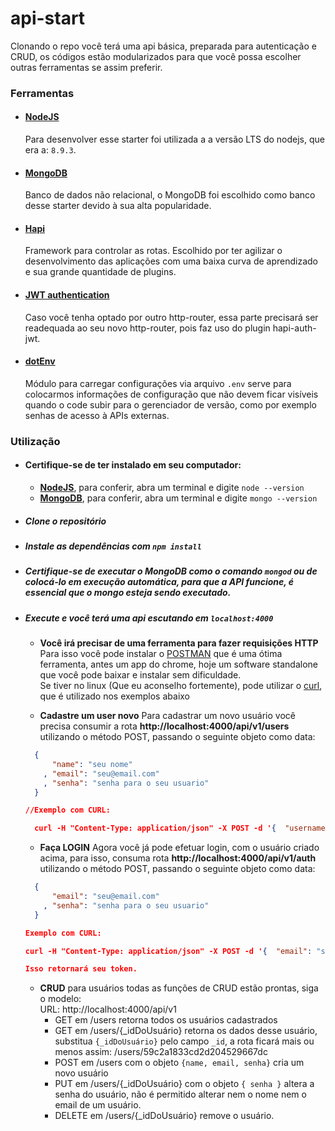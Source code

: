 # api-start
Clonando o repo você terá uma api básica, preparada para autenticação e CRUD, os códigos estão modularizados para que você possa escolher outras ferramentas se assim preferir.

### Ferramentas

+ #### [NodeJS](https://nodejs.org/en/)
  Para desenvolver esse starter foi utilizada a a versão LTS do nodejs, que era a: `8.9.3`.

+ #### [MongoDB](https://www.mongodb.com)
  Banco de dados não relacional, o MongoDB foi escolhido como banco desse starter devido à sua alta popularidade.

+ #### [Hapi](http://hapijs.com)
  Framework para controlar as rotas. Escolhido por ter agilizar o desenvolvimento das aplicações com uma baixa curva de aprendizado e sua grande quantidade de plugins.

+ #### [JWT authentication](https://jwt.io/)
  Caso você tenha optado por outro http-router, essa parte precisará ser readequada ao seu novo http-router, pois faz uso do plugin hapi-auth-jwt.

+ #### [dotEnv](https://www.npmjs.com/package/dotenv)
  Módulo para carregar configurações via arquivo `.env` serve para colocarmos informações de configuração que não devem ficar visíveis quando o code subir para o gerenciador de versão, como por exemplo senhas de acesso à APIs externas.


### Utilização
+ #### Certifique-se de ter instalado em seu computador:
  - **[NodeJS](https://nodejs.org/en/)**, para conferir, abra um terminal e digite `node --version`
  - **[MongoDB](https://www.mongodb.com)**, para conferir, abra um terminal e digite `mongo --version`
+ ##### Clone o repositório
+ ##### Instale as dependências com `npm install`
+ ##### Certifique-se de executar o MongoDB como o comando `mongod` ou de colocá-lo em execução automática, para que a API funcione, é essencial que o mongo esteja sendo executado.
+ ##### Execute e você terá uma api escutando em `localhost:4000`
  - **Você irá precisar de uma ferramenta para fazer requisições HTTP**   
  Para isso você pode instalar o [POSTMAN](https://www.getpostman.com/)
  que é uma ótima ferramenta, antes um app do chrome, hoje um software standalone que você pode baixar e instalar sem dificuldade.  
  Se tiver no linux (Que eu aconselho fortemente), pode utilizar o [curl](https://curl.haxx.se/docs/manpage.html), que é utilizado nos exemplos abaixo

  - **Cadastre um user novo**
  Para cadastrar um novo usuário você precisa consumir a rota **http://localhost:4000/api/v1/users** utilizando o método POST, passando o seguinte objeto como data:  

  ```json
    {
        "name": "seu nome"
      , "email": "seu@email.com"
      , "senha": "senha para o seu usuario"
    }

  //Exemplo com CURL:

    curl -H "Content-Type: application/json" -X POST -d '{  "username": "seu nome", "email": "seu@email.com", "senha": "senha para o seu usuario"}' http://localhost:4000/api/v1/users

  ```

  - **Faça LOGIN** Agora você já pode efetuar login, com o usuário criado acima, para isso, consuma rota **http://localhost:4000/api/v1/auth** utilizando o método POST, passando o seguinte objeto como data:  

  ```json
    {
        "email": "seu@email.com"
      , "senha": "senha para o seu usuario"
    }

  Exemplo com CURL:

  curl -H "Content-Type: application/json" -X POST -d '{  "email": "seu@email.com", "senha": "senha para o seu usuario"}' http://localhost:4000/api/v1/auth

  Isso retornará seu token.

  ```
  - **CRUD** para usuários todas as funções de CRUD estão prontas, siga o
  modelo:  
  URL: http://localhost:4000/api/v1
    - GET em /users retorna todos os usuários cadastrados
    - GET em /users/{_idDoUsuário} retorna os dados desse usuário, substitua `{_idDoUsuário}` pelo campo `_id`, a rota ficará mais ou menos assim:
      /users/59c2a1833cd2d204529667dc
    - POST em /users com o objeto `{name, email, senha}` cria um novo usuário
    - PUT em /users/{_idDoUsuário} com o objeto `{ senha }` altera a senha do usuário, não é permitido alterar nem o nome nem o email de um usuário.
    - DELETE em /users/{_idDoUsuário} remove o usuário.
